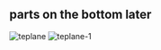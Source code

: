 ## parts on the bottom later
![teplane](https://github.com/user-attachments/assets/93d1f099-62ab-4434-a6a0-58f88e11e6b8)
![teplane-1](https://github.com/user-attachments/assets/06820acd-35d5-430f-9cc0-ce091aad26ef)
